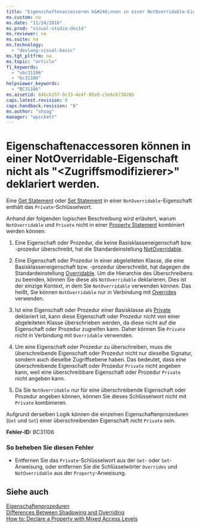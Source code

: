 ```yaml
---
title: "Eigenschaftenaccessoren k&#246;nnen in einer NotOverridable-Eigenschaft nicht als &quot;&lt;Zugriffsmodifizierer&gt;&quot; deklariert werden."
ms.custom: na
ms.date: "11/24/2016"
ms.prod: "visual-studio-dev14"
ms.reviewer: na
ms.suite: na
ms.technology: 
  - "devlang-visual-basic"
ms.tgt_pltfrm: na
ms.topic: "article"
f1_keywords: 
  - "vbc31106"
  - "bc31106"
helpviewer_keywords: 
  - "BC31106"
ms.assetid: 84bcb157-9c33-4e4f-89a9-c5e6cb73028b
caps.latest.revision: 8
caps.handback.revision: "8"
ms.author: "shoag"
manager: "wpickett"
---
```

# Eigenschaftenaccessoren k&#246;nnen in einer NotOverridable-Eigenschaft nicht als &quot;&lt;Zugriffsmodifizierer&gt;&quot; deklariert werden.
Eine [Get Statement](../Topic/Get%20Statement.md) oder [Set Statement](../Topic/Set%20Statement%20\(Visual%20Basic\).md) in einer `NotOverridable`\-Eigenschaft enthält das `Private`\-Schlüsselwort.  
  
 Anhand der folgenden logischen Beschreibung wird erläutert, warum `NotOverridable` und `Private` nicht in einer [Property Statement](../Topic/Property%20Statement.md) kombiniert werden können:  
  
1.  Eine Eigenschaft oder Prozedur, die keine Basisklasseneigenschaft bzw. \-prozedur überschreibt, hat die Standardeinstellung [NotOverridable](../Topic/NotOverridable%20\(Visual%20Basic\).md).  
  
2.  Eine Eigenschaft oder Prozedur in einer abgeleiteten Klasse, die eine Basisklasseneigenschaft bzw. \-prozedur überschreibt, hat dagegen die Standardeinstellung [Overridable](../Topic/Overridable%20\(Visual%20Basic\).md). Um die Hierarchie des Überschreibens zu beenden, können Sie diese als `NotOverridable` deklarieren. Dies ist der einzige Kontext, in dem Sie `NotOverridable` verwenden können. Das heißt, Sie können `NotOverridable` nur in Verbindung mit [Overrides](../Topic/Overrides%20\(Visual%20Basic\).md) verwenden.  
  
3.  Ist eine Eigenschaft oder Prozedur einer Basisklasse als [Private](../Topic/Private%20\(Visual%20Basic\).md) deklariert ist, kann diese Eigenschaft oder Prozedur nicht von einer abgeleiteten Klasse überschrieben werden, da diese nicht auf die Eigenschaft oder Prozedur zugreifen kann. Daher können Sie `Private` nicht in Verbindung mit `Overridable` verwenden.  
  
4.  Um eine Eigenschaft oder Prozedur zu überschreiben, muss die überschreibende Eigenschaft oder Prozedur nicht nur dieselbe Signatur, sondern auch dieselbe Zugriffsebene haben. Das bedeutet, dass eine überschreibende Eigenschaft oder Prozedur `Private` nicht angeben kann, weil eine überschreibbare Eigenschaft oder Prozedur `Private` nicht angeben kann.  
  
5.  Da Sie `NotOverridable` nur für eine überschreibende Eigenschaft oder Prozedur angeben können, können Sie dieses Schlüsselwort nicht mit `Private` kombinieren.  
  
 Aufgrund derselben Logik können die einzelnen Eigenschaftenprozeduren \(`Get` und `Set`\) einer überschreibenden Eigenschaft nicht `Private` sein.  
  
 **Fehler\-ID:** BC31106  
  
### So beheben Sie diesen Fehler  
  
-   Entfernen Sie das `Private`\-Schlüsselwort aus der `Get`\- oder `Set`\-Anweisung, oder entfernen Sie die Schlüsselwörter `Overrides` und `NotOverridable` aus der `Property`\-Anweisung.  
  
## Siehe auch  
 [Eigenschaftenprozeduren](../Topic/Property%20Procedures%20\(Visual%20Basic\).md)   
 [Differences Between Shadowing and Overriding](../Topic/Differences%20Between%20Shadowing%20and%20Overriding%20\(Visual%20Basic\).md)   
 [How to: Declare a Property with Mixed Access Levels](../Topic/How%20to:%20Declare%20a%20Property%20with%20Mixed%20Access%20Levels%20\(Visual%20Basic\).md)